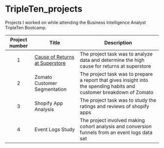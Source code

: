 # TripleTen_projects
Projects I worked on while attending the Business Intelligence Analyst TripleTen Bootcamp.


| Project number | Title | Description |
| :-----------: | ----------- |----------- |
| 1 | [Cause of Returns at Superstore](https://github.com/justyn-plaskon/Data_projects_TripleTen/blob/main/Cause%20of%20Returns%20at%20Superstore) | The project task was to analyze data and determine the high cause for returns at superstore |
| 2 | Zomato Customer Segmentation | The project task was to prepare a report that gives insight into the spending habits and customer breakdown of Zomato|
| 3 | Shopify App Analysis| The project task was to study the ratings and reviews of shopify apps|
| 4 |Event Logs Study | The project involved making cohort analysis and conversion funnels from an event logs data set|
